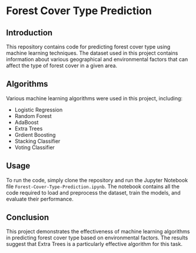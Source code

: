 # Forest Cover Type Prediction

## Introduction

This repository contains code for predicting forest cover type using machine learning techniques. The dataset used in this project contains information about various geographical and environmental factors that can affect the type of forest cover in a given area. 

## Algorithms

Various machine learning algorithms were used in this project, including:

- Logistic Regression
- Random Forest
- AdaBoost
- Extra Trees
- Grdient Boosting 
- Stacking Classifier
- Voting Classifier

## Usage

To run the code, simply clone the repository and run the Jupyter Notebook file `Forest-Cover-Type-Prediction.ipynb`. The notebook contains all the code required to load and preprocess the dataset, train the models, and evaluate their performance. 

## Conclusion

This project demonstrates the effectiveness of machine learning algorithms in predicting forest cover type based on environmental factors. The results suggest that Extra Trees is a particularly effective algorithm for this task.
